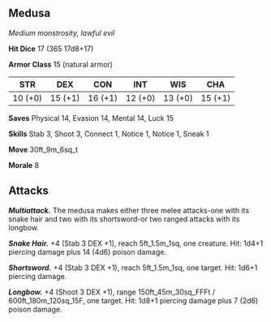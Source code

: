 ## Medusa

*Medium monstrosity, lawful evil*

**Hit Dice** 17 (365 17d8+17)

**Armor Class** 15 (natural armor)

| STR     | DEX     | CON     | INT     | WIS     | CHA     |
|---------|---------|---------|---------|---------|---------|
| 10 (+0) | 15 (+1) | 16 (+1) | 12 (+0) | 13 (+0) | 15 (+1) |

**Saves** Physical 14, Evasion 14, Mental 14, Luck 15

**Skills** Stab 3, Shoot 3, Connect 1, Notice 1, Notice 1, Sneak 1

**Move** 30ft_9m_6sq_t

**Morale** 8

## Attacks

***Multiattack.*** The medusa makes either three melee attacks-one with its snake hair and two with its shortsword-or two ranged attacks with its longbow.

***Snake Hair.*** +4 (Stab 3 DEX +1), reach 5ft_1.5m_1sq, one creature. Hit: 1d4+1 piercing damage plus 14 (4d6) poison damage.

***Shortsword.*** +4 (Stab 3 DEX +1), reach 5ft_1.5m_1sq, one target. Hit: 1d6+1 piercing damage.

***Longbow.*** +4 (Shoot 3 DEX +1), range 150ft_45m_30sq_FFFt / 600ft_180m_120sq_15F, one target. Hit: 1d8+1 piercing damage plus 7 (2d6) poison damage.

